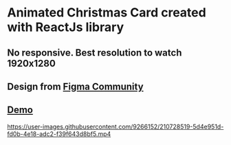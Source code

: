 # Animated Christmas Card created with ReactJs library

## No responsive. Best resolution to watch 1920x1280

## Design from [Figma Community](https://www.figma.com/community/)

## [Demo](https://gavrushuk.github.io/reactjs-christmas-card/)

https://user-images.githubusercontent.com/9266152/210728519-5d4e951d-fd0b-4e18-adc2-f39f643d8bf5.mp4
